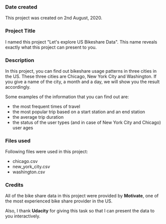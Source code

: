 ### Date created
This project was created on 2nd August, 2020.

### Project Title
I named this project "Let's explore US Bikeshare Data".
This name reveals exactly what this project can present to you.

### Description
In this project, you can find out bikeshare usage patterns in three cities in the US.
These three cities are Chicago, New York City  and Washington.
If you give a name of the city, a month and a day, we will show you the result accordingly.

Some examples of the information that you can find out are:

* the most frequent times of travel
* the most popular trip based on a start station and an end station
* the average trip duration
* the status of the user types (and in case of New York City and Chicago) user ages  

### Files used
Following files were used in this project:
* chicago.csv
* new_york_city.csv
* washington.csv

### Credits
All of the bike share data in this project were provided by **Motivate**, one of the most experienced
bike share provider in the US.

Also, I thank **Udacity** for giving this task so that I can present the data to you interactively.
